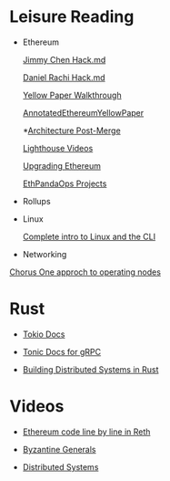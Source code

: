 # Leisure Reading

- Ethereum

  [Jimmy Chen Hack.md](https://hackmd.io/@jimmygchen)

  [Daniel Rachi Hack.md](https://hackmd.io/@danielrachi)

  [Yellow Paper Walkthrough](https://www.lucassaldanha.com/)

  [AnnotatedEthereumYellowPaper](https://github.com/vlnistor/AnnotatedEthereumYellowPaper/blob/main/README.md)

  \*[Architecture Post-Merge](https://tim.mirror.xyz/sR23jU02we6zXRgsF_oTUkttL83S3vyn05vJWnnp-Lc)

  [Lighthouse Videos](https://www.youtube.com/results?search_query=ethereum+lighthouse+code)

  [Upgrading Ethereum](https://eth2book.info/capella/)

  [EthPandaOps Projects](https://github.com/ethpandaops)

- Rollups

- Linux

  [Complete intro to Linux and the CLI](https://btholt.github.io/complete-intro-to-linux-and-the-cli/what-will-you-learn)

- Networking

[Chorus One approch to operating nodes](https://handbook.chorus.one/introduction.html)

# Rust

- [Tokio Docs](https://tokio.rs/tokio/tutorial)

- [Tonic Docs for gRPC](https://github.com/hyperium/tonic)

- [Building Distributed Systems in Rust](https://www.youtube.com/watch?v=gboGyccRVXI)

# Videos

- [Ethereum code line by line in Reth](https://www.youtube.com/watch?v=gPQ-uXj03iQ)

- [Byzantine Generals](https://www.youtube.com/watch?v=c7yvOlwBPoQ)

- [Distributed Systems](https://www.youtube.com/playlist?list=PLeKd45zvjcDFUEv_ohr_HdUFe97RItdiB)
